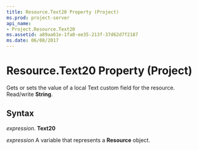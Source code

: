 ```yaml
---
title: Resource.Text20 Property (Project)
ms.prod: project-server
api_name:
- Project.Resource.Text20
ms.assetid: a89aa61e-1fa0-ee35-213f-37d62d7f2187
ms.date: 06/08/2017
---
```



# Resource.Text20 Property (Project)

Gets or sets the value of a local Text custom field for the resource. Read/write **String**.


## Syntax

 _expression_. **Text20**

 _expression_ A variable that represents a **Resource** object.


